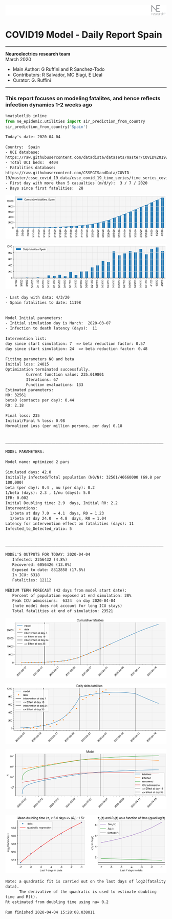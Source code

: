 ![](./images/logo.png)
# COVID19 Model - Daily Report Spain

---

**Neuroelectrics research team**  
March 2020  
* Main Author: G Ruffini and R Sanchez-Todo  
* Contributors: R Salvador, MC Biagi, E Lleal
* Curator: G. Ruffini

---

### This report focuses on modeling fatalites, and hence reflects infection dynamics 1-2 weeks ago


```python
%matplotlib inline
from ne_epidemic.utilities import sir_prediction_from_country
sir_prediction_from_country('Spain')
```

    Today's date: 2020-04-04 
    
    Country:  Spain
    - UCI database:  https://raw.githubusercontent.com/datadista/datasets/master/COVID%2019/ccaa_camas_uci_2017.csv
    - Total UCI beds:  4404
    - Fatalities database:  https://raw.githubusercontent.com/CSSEGISandData/COVID-19/master/csse_covid_19_data/csse_covid_19_time_series/time_series_covid19_deaths_global.csv
    - First day with more than 5 casualties (m/d/y):  3 / 7 / 2020
    - Days since first fatalities:  28



![png](01%20-%20Daily_Report_Spain_files/01%20-%20Daily_Report_Spain_2_1.png)



![png](01%20-%20Daily_Report_Spain_files/01%20-%20Daily_Report_Spain_2_2.png)


    - Last day with data: 4/3/20
    - Spain fatalities to date: 11198
     
    
    Model Initial parameters:
    - Initial simulation day is March:  2020-03-07
    - Infection to death latency (days):  11
    
    Intervention list:
    day since start simulation: 7  => beta reduction factor: 0.57
    day since start simulation: 24  => beta reduction factor: 0.48
    
    Fitting parameters N0 and beta
    Initial loss: 24015
    Optimization terminated successfully.
             Current function value: 235.019801
             Iterations: 67
             Function evaluations: 133
    Estimated parameters:
    N0: 32561
    beta0 (contacts per day): 0.44
    R0: 2.18
    
    Final loss: 235
    Initial/Final % loss: 0.98
    Normalized Loss (per million persons, per day) 0.18 
    
    
    _____________________________________________________________________
     
    MODEL PARAMETERS:
    
    Model name: optimized 2 pars
    
    Simulated days: 42.0
    Initially infected/Total population (N0/N): 32561/46660000 (69.8 per 100,000)
    beta (per day): 0.4 , nu (per day): 0.2
    1/beta (days): 2.3 , 1/nu (days): 5.0
    IFR: 0.002
    Initial Doubling time: 2.9  days, Initial R0: 2.2
    Interventions:
      1/beta at day 7.0  = 4.1  days, R0 = 1.23
      1/beta at day 24.0  = 4.8  days, R0 = 1.04
    Latency for intervention effect on fatalities (days): 11
    Infected_to_Detected_ratio: 5
    
    
    _____________________________________________________________________
    
    MODEL'S OUTPUTS FOR TODAY: 2020-04-04
       Infected: 2256432 (4.8%)
       Recovered: 6056426 (13.0%)
       Exposed to date: 8312858 (17.8%)
       In ICU: 6318
       Fatalities: 12112
     
    MEDIUM TERM FORECAST (42 days from model start date): 
       Percent of population exposed at end simulation: 28%
       Peak ICU admissions:  6324  on day 2020-04-04
       (note model does not account for long ICU stays)
       Total fatalities at end of simulation: 23521



![png](01%20-%20Daily_Report_Spain_files/01%20-%20Daily_Report_Spain_2_4.png)



![png](01%20-%20Daily_Report_Spain_files/01%20-%20Daily_Report_Spain_2_5.png)



![png](01%20-%20Daily_Report_Spain_files/01%20-%20Daily_Report_Spain_2_6.png)


     



![png](01%20-%20Daily_Report_Spain_files/01%20-%20Daily_Report_Spain_2_8.png)


    Note: a quadratic fit is carried out on the last days of log2(fatality data).
          The derivative of the quadratic is used to estimate doubling time and R(t).
    Rt estimated from doubling time using nu= 0.2
    
    Run finished 2020-04-04 15:28:08.038011

